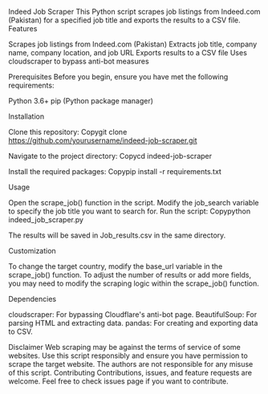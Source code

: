 Indeed Job Scraper
This Python script scrapes job listings from Indeed.com (Pakistan) for a specified job title and exports the results to a CSV file.
Features

Scrapes job listings from Indeed.com (Pakistan)
Extracts job title, company name, company location, and job URL
Exports results to a CSV file
Uses cloudscraper to bypass anti-bot measures

Prerequisites
Before you begin, ensure you have met the following requirements:

Python 3.6+
pip (Python package manager)

Installation

Clone this repository:
Copygit clone https://github.com/yourusername/indeed-job-scraper.git

Navigate to the project directory:
Copycd indeed-job-scraper

Install the required packages:
Copypip install -r requirements.txt


Usage

Open the scrape_job() function in the script.
Modify the job_search variable to specify the job title you want to search for.
Run the script:
Copypython indeed_job_scraper.py

The results will be saved in Job_results.csv in the same directory.

Customization

To change the target country, modify the base_url variable in the scrape_job() function.
To adjust the number of results or add more fields, you may need to modify the scraping logic within the scrape_job() function.

Dependencies

cloudscraper: For bypassing Cloudflare's anti-bot page.
BeautifulSoup: For parsing HTML and extracting data.
pandas: For creating and exporting data to CSV.

Disclaimer
Web scraping may be against the terms of service of some websites. Use this script responsibly and ensure you have permission to scrape the target website. The authors are not responsible for any misuse of this script.
Contributing
Contributions, issues, and feature requests are welcome. Feel free to check issues page if you want to contribute.
